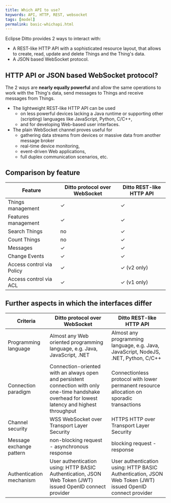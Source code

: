 ```yaml
---
title: Which API to use?
keywords: API, HTTP, REST, websocket
tags: [model]
permalink: basic-whichapi.html
---
```


Eclipse Ditto provides 2 ways to interact with:

* A REST-like HTTP API with a sophisticated resource layout, that allows to create, read, update and delete Things and the Thing's data.
* A JSON based WebSocket protocol.


## HTTP API or JSON based WebSocket protocol?

The 2 ways are **nearly equally powerful** and allow the same operations to work with the Thing's data, send messages to Things and receive messages from Things.

* The lightweight REST-like HTTP API can be used
    * on less powerful devices lacking a Java runtime or supporting other (scripting) languages like JavaScript, Python, C/C++,
    * and for developing Web-based user interfaces.
* The plain WebSocket channel proves useful for
    * gathering data streams from devices or massive data from another message broker
    * real-time device monitoring,
    * event-driven Web applications,
    * full duplex communication scenarios, etc.
   
    
## Comparison by feature

| Feature | Ditto protocol over WebSocket | Ditto REST-like HTTP API |
|---------|--------------------------------|---------------------------|
| Things management             | ✓     | ✓ |
| Features management           | ✓     | ✓ |
| Search Things                 | no    | ✓ |
| Count Things                  | no    | ✓ |
| Messages                      | ✓     | ✓ |
| Change Events	                | ✓     | ✓ |
| Access control via Policy	    | ✓     | ✓ (v2 only) |
| Access control via ACL        | ✓     | ✓ (v1 only) |


## Further aspects in which the interfaces differ

| Criteria            | Ditto protocol over WebSocket	| Ditto REST-like HTTP API |
|---------------------|---------------------------------|---------------------------|
| Programming language      | Almost any Web oriented programming language, e.g. Java, JavaScript, .NET | Almost any programming language, e.g. Java, JavaScript, NodeJS, .NET, Python, C/C++ |
| Connection paradigm       | Connection-oriented with an always open and persistent connection with only one-time handshake overhead for lowest latency and highest throughput | Connectionless protocol with lower permanent resource allocation on sporadic transactions |
| Channel security          | WSS WebSocket over Transport Layer Security | HTTPS HTTP over Transport Layer Security |
| Message exchange pattern  | non-blocking request - asynchronous response | blocking request - response |
| Authentication mechanism  | User authentication using: HTTP BASIC Authentication, JSON Web Token (JWT) issued OpenID connect provider | User authentication using: HTTP BASIC Authentication, JSON Web Token (JWT) issued OpenID connect provider |
